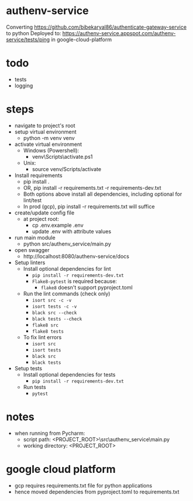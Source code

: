 # authenv-service

Converting https://github.com/bibekaryal86/authenticate-gateway-service to python
Deployed to: https://authenv-service.appspot.com/authenv-service/tests/ping in google-cloud-platform

# todo
* tests
* logging

# steps
* navigate to project's root
* setup virtual environment
  * python -m venv venv
* activate virtual environment
  * Windows (Powershell):
    * venv\Scripts\activate.ps1
  * Unix: 
    * source venv/Scripts/activate
* Install requirements
  * pip install .
  * OR, pip install -r requirements.txt -r requirements-dev.txt
  * Both options above install all dependencies, including optional for lint/test
  * In prod (gcp), pip install -r requirements.txt will suffice
* create/update config file
  * at project root:
    * cp .env.example .env
    * update .env with attribute values
* run main module
  * python src/authenv_service/main.py
* open swagger
  * http://localhost:8080/authenv-service/docs
* Setup linters
  * Install optional dependencies for lint
    * `pip install -r requirements-dev.txt`
    * `Flake8-pytest` is required because:
      * `flake8` doesn't support pyproject.toml
  * Run the lint commands (check only)
    * `isort src -c -v`
    * `isort tests -c -v`
    * `black src --check`
    * `black tests --check`
    * `flake8 src`
    * `flake8 tests`
  * To fix lint errors
    * `isort src`
    * `isort tests`
    * `black src`
    * `black tests`
* Setup tests
  * Install optional dependencies for tests
    * `pip install -r requirements-dev.txt`
  * Run tests
    * `pytest`

# notes
* when running from Pycharm:
  * script path: <PROJECT_ROOT>\src\authenv_service\main.py
  * working directory: <PROJECT_ROOT>

# google cloud platform
* gcp requires requirements.txt file for python applications
* hence moved dependencies from pyproject.toml to requirements.txt
